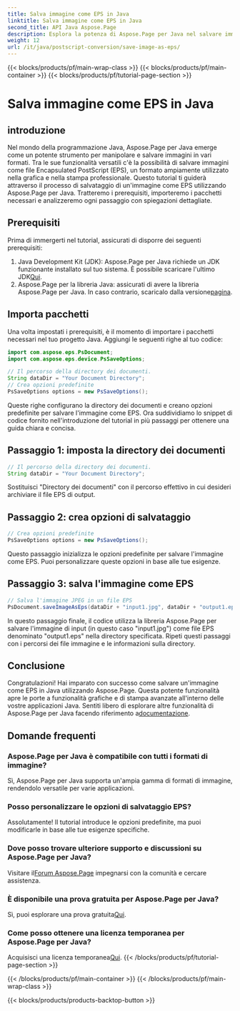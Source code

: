 ```yaml
---
title: Salva immagine come EPS in Java
linktitle: Salva immagine come EPS in Java
second_title: API Java Aspose.Page
description: Esplora la potenza di Aspose.Page per Java nel salvare immagini come EPS senza sforzo. Potenzia le tue capacità grafiche e di stampa con questa versatile libreria Java.
weight: 12
url: /it/java/postscript-conversion/save-image-as-eps/
---
```


{{< blocks/products/pf/main-wrap-class >}}
{{< blocks/products/pf/main-container >}}
{{< blocks/products/pf/tutorial-page-section >}}

# Salva immagine come EPS in Java

## introduzione
Nel mondo della programmazione Java, Aspose.Page per Java emerge come un potente strumento per manipolare e salvare immagini in vari formati. Tra le sue funzionalità versatili c'è la possibilità di salvare immagini come file Encapsulated PostScript (EPS), un formato ampiamente utilizzato nella grafica e nella stampa professionale.
Questo tutorial ti guiderà attraverso il processo di salvataggio di un'immagine come EPS utilizzando Aspose.Page per Java. Tratteremo i prerequisiti, importeremo i pacchetti necessari e analizzeremo ogni passaggio con spiegazioni dettagliate.
## Prerequisiti
Prima di immergerti nel tutorial, assicurati di disporre dei seguenti prerequisiti:
1.  Java Development Kit (JDK): Aspose.Page per Java richiede un JDK funzionante installato sul tuo sistema. È possibile scaricare l'ultimo JDK[Qui](https://www.oracle.com/java/technologies/javase-downloads.html).
2.  Aspose.Page per la libreria Java: assicurati di avere la libreria Aspose.Page per Java. In caso contrario, scaricalo dalla versione[pagina](https://releases.aspose.com/page/java/).
## Importa pacchetti
Una volta impostati i prerequisiti, è il momento di importare i pacchetti necessari nel tuo progetto Java. Aggiungi le seguenti righe al tuo codice:
```java
import com.aspose.eps.PsDocument;
import com.aspose.eps.device.PsSaveOptions;

// Il percorso della directory dei documenti.
String dataDir = "Your Document Directory";
// Crea opzioni predefinite
PsSaveOptions options = new PsSaveOptions();
```
Queste righe configurano la directory dei documenti e creano opzioni predefinite per salvare l'immagine come EPS.
Ora suddividiamo lo snippet di codice fornito nell'introduzione del tutorial in più passaggi per ottenere una guida chiara e concisa.
## Passaggio 1: imposta la directory dei documenti
```java
// Il percorso della directory dei documenti.
String dataDir = "Your Document Directory";
```
Sostituisci "Directory dei documenti" con il percorso effettivo in cui desideri archiviare il file EPS di output.
## Passaggio 2: crea opzioni di salvataggio
```java
// Crea opzioni predefinite
PsSaveOptions options = new PsSaveOptions();
```
Questo passaggio inizializza le opzioni predefinite per salvare l'immagine come EPS. Puoi personalizzare queste opzioni in base alle tue esigenze.
## Passaggio 3: salva l'immagine come EPS
```java
// Salva l'immagine JPEG in un file EPS
PsDocument.saveImageAsEps(dataDir + "input1.jpg", dataDir + "output1.eps", options);
```
In questo passaggio finale, il codice utilizza la libreria Aspose.Page per salvare l'immagine di input (in questo caso "input1.jpg") come file EPS denominato "output1.eps" nella directory specificata.
Ripeti questi passaggi con i percorsi dei file immagine e le informazioni sulla directory.
## Conclusione
Congratulazioni! Hai imparato con successo come salvare un'immagine come EPS in Java utilizzando Aspose.Page. Questa potente funzionalità apre le porte a funzionalità grafiche e di stampa avanzate all'interno delle vostre applicazioni Java.
 Sentiti libero di esplorare altre funzionalità di Aspose.Page per Java facendo riferimento a[documentazione](https://reference.aspose.com/page/java/).
## Domande frequenti
### Aspose.Page per Java è compatibile con tutti i formati di immagine?
Sì, Aspose.Page per Java supporta un'ampia gamma di formati di immagine, rendendolo versatile per varie applicazioni.
### Posso personalizzare le opzioni di salvataggio EPS?
Assolutamente! Il tutorial introduce le opzioni predefinite, ma puoi modificarle in base alle tue esigenze specifiche.
### Dove posso trovare ulteriore supporto e discussioni su Aspose.Page per Java?
 Visitare il[Forum Aspose.Page](https://forum.aspose.com/c/page/39) impegnarsi con la comunità e cercare assistenza.
### È disponibile una prova gratuita per Aspose.Page per Java?
 Sì, puoi esplorare una prova gratuita[Qui](https://releases.aspose.com/).
### Come posso ottenere una licenza temporanea per Aspose.Page per Java?
 Acquisisci una licenza temporanea[Qui](https://purchase.aspose.com/temporary-license/).
{{< /blocks/products/pf/tutorial-page-section >}}

{{< /blocks/products/pf/main-container >}}
{{< /blocks/products/pf/main-wrap-class >}}

{{< blocks/products/products-backtop-button >}}
